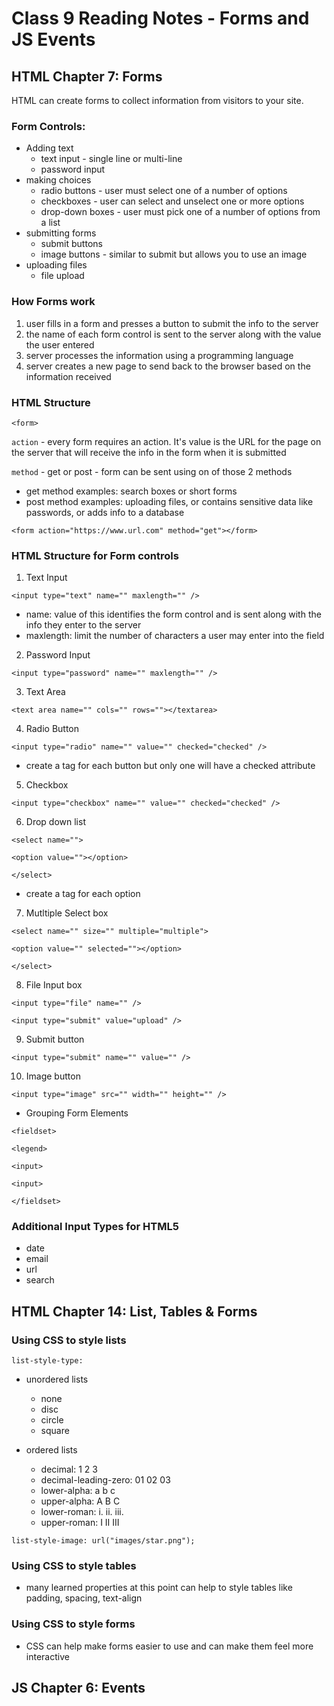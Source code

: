 # Class 9 Reading Notes - Forms and JS Events

## HTML Chapter 7: Forms

HTML can create forms to collect information from visitors to your site. 


### Form Controls:
- Adding text
  - text input - single line or multi-line
  - password input
- making choices
  - radio buttons - user must select one of a number of options
  - checkboxes - user can select and unselect one or more options
  - drop-down boxes - user must pick one of a number of options from a list
- submitting forms
  - submit buttons
  - image buttons - similar to submit but allows you to use an image 
- uploading files
  - file upload


### How Forms work

1. user fills in a form and presses a button to submit the info to the server
2. the name of each form control is sent to the server along with the value the user entered
3. server processes the information using a programming language
4. server creates a new page to send back to the browser based on the information received


### HTML Structure

`<form>`

`action` - every form requires an action. It's value is the URL for the page on the server that will receive the info in the form when it is submitted

`method` - get or post - form can be sent using on of those 2 methods

- get method examples: search boxes or short forms
- post method examples: uploading files, or contains sensitive data like passwords, or adds info to a database


`<form action="https://www.url.com" method="get"></form>`


### HTML Structure for Form controls

1. Text Input

`<input type="text" name="" maxlength="" />`

- name: value of this identifies the form control and is sent along with the info they enter to the server
- maxlength: limit the number of characters a user may enter into the field

2. Password Input

`<input type="password" name="" maxlength="" />`

3. Text Area

`<text area name="" cols="" rows=""></textarea>`

4. Radio Button

`<input type="radio" name="" value="" checked="checked" />`

- create a tag for each button but only one will have a checked attribute

5. Checkbox

`<input type="checkbox" name="" value="" checked="checked" />`

6. Drop down list

`<select name="">`

`<option value=""></option>`

`</select>`

- create a tag for each option

7. Mutltiple Select box

`<select name="" size="" multiple="multiple">`

`<option value="" selected=""></option>`

`</select>`

8. File Input box

`<input type="file" name="" />`

`<input type="submit" value="upload" />`

9. Submit button

`<input type="submit" name="" value="" />`

10. Image button

`<input type="image" src="" width="" height="" />`


- Grouping Form Elements

`<fieldset>`

`<legend>`

`<input>`

`<input>`

`</fieldset>`

### Additional Input Types for HTML5

- date 
- email 
- url
- search


## HTML Chapter 14: List, Tables & Forms

### Using CSS to style lists

`list-style-type:`


- unordered lists
  - none
  - disc
  - circle
  - square

- ordered lists
  - decimal:  1 2 3
  - decimal-leading-zero: 01 02 03
  - lower-alpha: a b c
  - upper-alpha: A B C
  - lower-roman: i. ii. iii.
  - upper-roman: I II III


`list-style-image: url("images/star.png");`


### Using CSS to style tables

- many learned properties at this point can help to style tables like padding, spacing, text-align


### Using CSS to style forms

- CSS can help make forms easier to use and can make them feel more interactive



## JS Chapter 6: Events